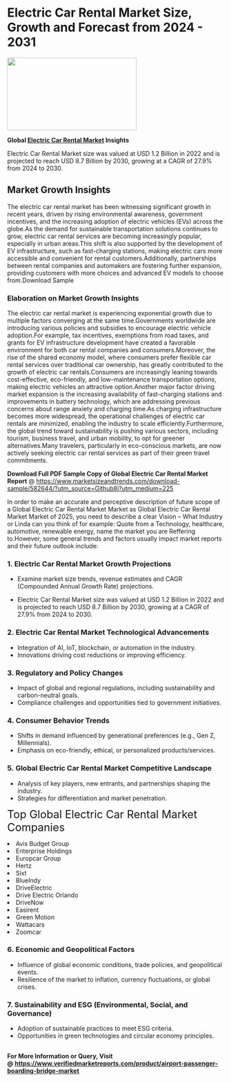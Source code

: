 <H1>Electric Car Rental Market Size, Growth and Forecast from 2024 - 2031</H1><img class="aligncenter size-medium wp-image-584254" src="https://thirdeyenews.in/wp-content/uploads/2024/09/Global-Market-Research-300x168.jpeg" alt="" width="300" height="168" /><p><strong>Global&nbsp;<a href="https://www.marketsizeandtrends.com/download-sample/582644/?utm_source=Github8j?utm_medium=225">Electric Car Rental Market</a> Insights</strong></p><p>Electric Car Rental Market size was valued at USD 1.2 Billion in 2022 and is projected to reach USD 8.7 Billion by 2030, growing at a CAGR of 27.9% from 2024 to 2030.</p><p><h2>Market Growth Insights</h2> The electric car rental market has been witnessing significant growth in recent years, driven by rising environmental awareness, government incentives, and the increasing adoption of electric vehicles (EVs) across the globe.As the demand for sustainable transportation solutions continues to grow, electric car rental services are becoming increasingly popular, especially in urban areas.This shift is also supported by the development of EV infrastructure, such as fast-charging stations, making electric cars more accessible and convenient for rental customers.Additionally, partnerships between rental companies and automakers are fostering further expansion, providing customers with more choices and advanced EV models to choose from.Download Sample <h3>Elaboration on Market Growth Insights</h3> The electric car rental market is experiencing exponential growth due to multiple factors converging at the same time.Governments worldwide are introducing various policies and subsidies to encourage electric vehicle adoption.For example, tax incentives, exemptions from road taxes, and grants for EV infrastructure development have created a favorable environment for both car rental companies and consumers.Moreover, the rise of the shared economy model, where consumers prefer flexible car rental services over traditional car ownership, has greatly contributed to the growth of electric car rentals.Consumers are increasingly leaning towards cost-effective, eco-friendly, and low-maintenance transportation options, making electric vehicles an attractive option.Another major factor driving market expansion is the increasing availability of fast-charging stations and improvements in battery technology, which are addressing previous concerns about range anxiety and charging time.As charging infrastructure becomes more widespread, the operational challenges of electric car rentals are minimized, enabling the industry to scale efficiently.Furthermore, the global trend toward sustainability is pushing various sectors, including tourism, business travel, and urban mobility, to opt for greener alternatives.Many travelers, particularly in eco-conscious markets, are now actively seeking electric car rental services as part of their green travel commitments.</p><p><span class=""><strong>Download Full PDF Sample Copy of Global Electric Car Rental Market Report</strong> @ <a href="https://www.marketsizeandtrends.com/download-sample/582644/?utm_source=Github8j?utm_medium=225" target="_blank">https://www.marketsizeandtrends.com/download-sample/582644/?utm_source=Github8j?utm_medium=225</a></span></p><p>In order to make an accurate and perceptive description of future scope of a Global&nbsp;Electric Car Rental Market Market as Global&nbsp;Electric Car Rental Market Market of 2025, you need to describe a clear Vision &ndash; What Industry or Linda can you think of for example: Quote from a Technology, healthcare, automotive, renewable energy, name the market you are Reffering to.However, some general trends and factors usually impact market reports and their future outlook include:</p><h3>1.&nbsp;<strong>Electric Car Rental Market Growth Projections</strong></h3><ul><li>Examine market size trends, revenue estimates and CAGR (Compounded Annual Growth Rate) projections.</li><li><p>Electric Car Rental Market size was valued at USD 1.2 Billion in 2022 and is projected to reach USD 8.7 Billion by 2030, growing at a CAGR of 27.9% from 2024 to 2030.</p></li></ul><h3>2.&nbsp;<strong>Electric Car Rental Market Technological Advancements</strong></h3><ul><li>Integration of AI, IoT, blockchain, or automation in the industry.</li><li>Innovations driving cost reductions or improving efficiency.</li></ul><h3>3.&nbsp;<strong>Regulatory and Policy Changes</strong></h3><ul><li>Impact of global and regional regulations, including sustainability and carbon-neutral goals.</li><li>Compliance challenges and opportunities tied to government initiatives.</li></ul><h3>4.&nbsp;<strong>Consumer Behavior Trends</strong></h3><ul><li>Shifts in demand influenced by generational preferences (e.g., Gen Z, Millennials).</li><li>Emphasis on eco-friendly, ethical, or personalized products/services.</li></ul><h3>5.&nbsp;<strong>Global Electric Car Rental Market Competitive Landscape</strong></h3><ul><li>Analysis of key players, new entrants, and partnerships shaping the industry.</li><li>Strategies for differentiation and market penetration.</li></ul><p data-pm-slice="1 1 []"><span style="color: inherit; font-family: inherit; font-size: 25px;">Top Global Electric Car Rental Market Companies</span></p><div class="" data-test-id=""><p><li>Avis Budget Group</li><li> Enterprise Holdings</li><li> Europcar Group</li><li> Hertz</li><li> Sixt</li><li> BlueIndy</li><li> DriveElectric</li><li> Drive Electric Orlando</li><li> DriveNow</li><li> Easirent</li><li> Green Motion</li><li> Wattacars</li><li> Zoomcar</li></p></div><h3>6.&nbsp;<strong>Economic and Geopolitical Factors</strong></h3><ul><li>Influence of global economic conditions, trade policies, and geopolitical events.</li><li>Resilience of the market to inflation, currency fluctuations, or global crises.</li></ul><h3>7.&nbsp;<strong>Sustainability and ESG (Environmental, Social, and Governance)</strong></h3><ul><li>Adoption of sustainable practices to meet ESG criteria.</li><li>Opportunities in green technologies and circular economy principles.</li></ul><h2><strong style="font-size: 14px;">For More Information or Query, Visit @&nbsp;</strong><a style="background-color: #ffffff; font-size: 14px;" href="https://www.marketsizeandtrends.com/report/electric-car-rental-market/" target="_blank">https://www.verifiedmarketreports.com/product/airport-passenger-boarding-bridge-market</a></h2>